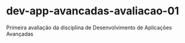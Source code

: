 # dev-app-avancadas-avaliacao-01
Primeira avaliação da disciplina de Desenvolvimento de Aplicações Avançadas
